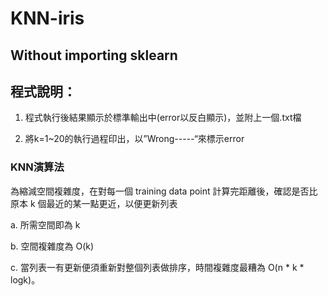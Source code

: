 # KNN-iris
## Without importing sklearn
## 程式說明：
1. 程式執行後結果顯示於標準輸出中(error以反白顯示)，並附上一個.txt檔

2. 將k=1~20的執行過程印出，以”Wrong-----“來標示error
### KNN演算法
為縮減空間複雜度，在對每一個 training data point 計算完距離後，確認是否比原本 k 個最近的某一點更近，以便更新列表

a. 所需空間即為 k

b. 空間複雜度為 O(k)

c. 當列表一有更新便須重新對整個列表做排序，時間複雜度最糟為 O(n * k * logk)。
